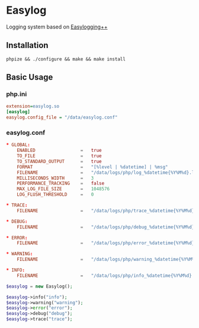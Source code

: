 # Easylog
Logging system based on [Easylogging++](https://github.com/muflihun/easyloggingpp)

## Installation

```shell
phpize && ./configure && make && make install
```

## Basic Usage

### php.ini

```ini
extension=easylog.so
[easylog]
easylog.config_file = "/data/easylog.conf"
```
### easylog.conf

```conf
* GLOBAL:
    ENABLED                 =   true
    TO_FILE                 =   true
    TO_STANDARD_OUTPUT      =   true
    FORMAT                  =   "[%level | %datetime] | %msg"
    FILENAME                =   "/data/logs/php/log_%datetime{%Y%M%d}.log"
    MILLISECONDS_WIDTH      =   3
    PERFORMANCE_TRACKING    =   false
    MAX_LOG_FILE_SIZE       =   1048576
    LOG_FLUSH_THRESHOLD     =   0

* TRACE:
    FILENAME                =   "/data/logs/php/trace_%datetime{%Y%M%d}.log"

* DEBUG:
    FILENAME                =   "/data/logs/php/debug_%datetime{%Y%M%d}.log"

* ERROR:
    FILENAME                =   "/data/logs/php/error_%datetime{%Y%M%d}.log"

* WARNING:
    FILENAME                =   "/data/logs/php/warning_%datetime{%Y%M%d}.log"

* INFO:
    FILENAME                =   "/data/logs/php/info_%datetime{%Y%M%d}.log"
```

```php
$easylog = new Easylog();

$easylog->info("info");
$easylog->warning("warning");
$easylog->error("error");
$easylog->debug("debug");
$easylog->trace("trace");
```
